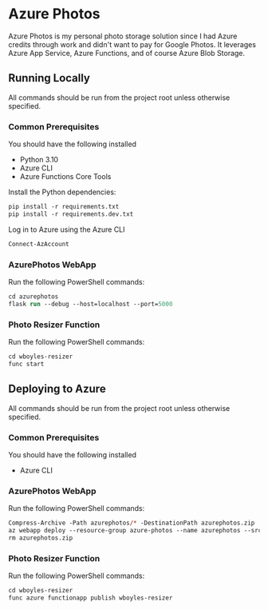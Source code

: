 # Azure Photos

Azure Photos is my personal photo storage solution since I had Azure credits through work and didn't want to pay for Google Photos.
It leverages Azure App Service, Azure Functions, and of course Azure Blob Storage.

## Running Locally

All commands should be run from the project root unless otherwise specified.

### Common Prerequisites

You should have the following installed
* Python 3.10
* Azure CLI
* Azure Functions Core Tools

Install the Python dependencies:
```ps
pip install -r requirements.txt
pip install -r requirements.dev.txt
```

Log in to Azure using the Azure CLI
```ps
Connect-AzAccount
```

### AzurePhotos WebApp

Run the following PowerShell commands:
```ps
cd azurephotos
flask run --debug --host=localhost --port=5000
```

### Photo Resizer Function

Run the following PowerShell commands:
```ps
cd wboyles-resizer
func start
```

## Deploying to Azure

All commands should be run from the project root unless otherwise specified.

### Common Prerequisites

You should have the following installed
* Azure CLI

### AzurePhotos WebApp

Run the following PowerShell commands:
```ps
Compress-Archive -Path azurephotos/* -DestinationPath azurephotos.zip
az webapp deploy --resource-group azure-photos --name azurephotos --src-path .\azurephotos.zip
rm azurephotos.zip
```

### Photo Resizer Function

Run the following PowerShell commands:
```ps
cd wboyles-resizer
func azure functionapp publish wboyles-resizer
```